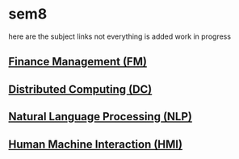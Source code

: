 # sem8

here are the subject links
not everything is added work in progress

## [Finance Management (FM)](notes/fm.md)

## [Distributed Computing (DC)](notes/dc.md)

## [Natural Language Processing (NLP)](notes/nlp.md)

## [Human Machine Interaction (HMI)](notes/hmi.md)
